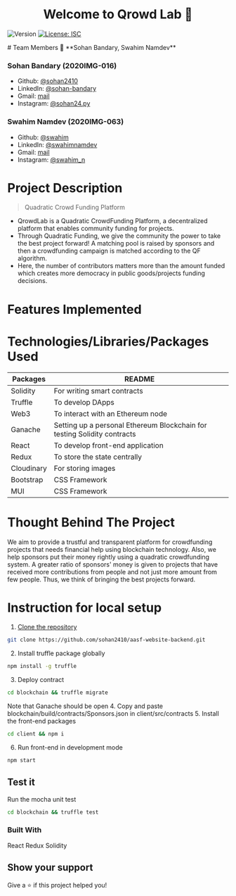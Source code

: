<h1 align="center">Welcome to Qrowd Lab 👋</h1>
<p>
  <img alt="Version" src="https://img.shields.io/badge/version-1.0.0-blue.svg?cacheSeconds=2592000" />
  <a href="#" target="_blank">
    <img alt="License: ISC" src="https://img.shields.io/badge/License-ISC-yellow.svg" />
  </a>
</p>
# Team Members
👤 **Sohan Bandary, Swahim Namdev**

### Sohan Bandary (2020IMG-016)
* Github: [@sohan2410](https://github.com/sohan2410)
* LinkedIn: [@sohan-bandary](https://linkedin.com/in/sohan-bandary)
* Gmail: [mail](mailto:bandarysohan24@gmail.com)
* Instagram: [@sohan24.py](https://www.instagram.com/sohan24.py/)

### Swahim Namdev (2020IMG-063)
* Github: [@swahim](https://github.com/swahim)
* LinkedIn: [@swahimnamdev](https://www.linkedin.com/in/swahimnamdev/)
* Gmail: [mail](mailto:swahimn@gmail.com)
* Instagram: [@swahim_n](https://www.instagram.com/swahim_n/)

# Project Description
> Quadratic Crowd Funding Platform

* QrowdLab is a Quadratic CrowdFunding Platform, a decentralized platform that enables community funding for projects. 
* Through Quadratic Funding, we give the community the power to take the best project forward!  A matching pool is raised by sponsors and then a crowdfunding campaign is matched according to the QF algorithm.
* Here, the number of contributors matters more than the amount funded which creates more democracy in public goods/projects funding decisions.

# Features Implemented

# Technologies/Libraries/Packages Used
| Packages | README |
| ------ | ------ |
|Solidity| For writing smart contracts |
|Truffle| To develop DApps |
| Web3 | To interact with an Ethereum node  |
|Ganache| Setting up a personal Ethereum Blockchain for testing Solidity contracts|
|React| To develop front-end application |
|Redux| To store the state centrally |
|Cloudinary| For storing images |
|Bootstrap| CSS Framework |
|MUI| CSS Framework |
# Thought Behind The Project
We aim to provide a trustful and transparent platform for crowdfunding projects that needs financial help using blockchain technology. Also, we help sponsors put their money rightly using a quadratic crowdfunding system. A greater ratio of sponsors' money is given to projects that have received more contributions from people and not just more amount from few people. Thus, we think of bringing the best projects forward.
# Instruction for local setup
1. [Clone the repository](https://github.com/sohan2410/aasf-website-backend.git)
```sh
git clone https://github.com/sohan2410/aasf-website-backend.git
```
2. Install truffle package globally
```sh
npm install -g truffle
```
3. Deploy contract
```sh
cd blockchain && truffle migrate
```
Note that Ganache should be open
4. Copy and paste blockchain/build/contracts/Sponsors.json in client/src/contracts
5. Install the front-end packages
```sh
cd client && npm i
```
6. Run front-end in development mode
```sh
npm start
```

## Test it
Run the mocha unit test
```sh
cd blockchain && truffle test
```



### Built With
React Redux Solidity
## Show your support

Give a ⭐️ if this project helped you!
